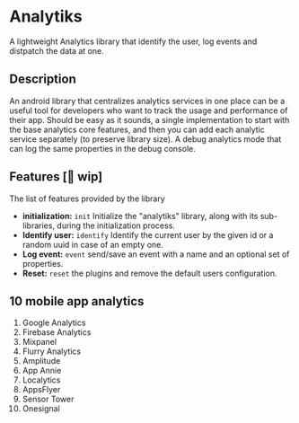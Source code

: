 # Analytiks
A lightweight Analytics library that identify the user, log events and distpatch the data at one.

## Description
An android library that centralizes analytics services in one place can be a useful tool for developers who want to track the usage and performance of their app.
Should be easy as it sounds, a single implementation to start with the base analytics core features, and then you can add each analytic service separately (to preserve library size).
A debug analytics mode that can log the same properties in the debug console.

## Features [🚧 wip]
The list of features provided by the library  
- **initialization:** `init` Initialize the "analytiks" library, along with its sub-libraries, during the initialization process.  
- **Identify user:** `identify` Identify the current user by the given id or a random uuid in case of an empty one.  
- **Log event:** `event` send/save an event with a name and an optional set of properties.  
- **Reset:** `reset` the plugins and remove the default users configuration.  

## 10 mobile app analytics
1. Google Analytics
2. Firebase Analytics
3. Mixpanel
4. Flurry Analytics
5. Amplitude
6. App Annie
7. Localytics
8. AppsFlyer
9. Sensor Tower
10. Onesignal
